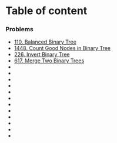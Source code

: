 # Table of content

### Problems
- [110. Balanced Binary Tree](https://leetcode.com/problems/balanced-binary-tree/)
- [1448. Count Good Nodes in Binary Tree](https://leetcode.com/problems/count-good-nodes-in-binary-tree/)
- [226. Invert Binary Tree](https://leetcode.com/problems/invert-binary-tree/)
- [617. Merge Two Binary Trees](https://leetcode.com/problems/merge-two-binary-trees/)
- []()
- []()
- []()
- []()
- []()
- []()
- []()
- []()
- []()
- []()
- []()
- 




